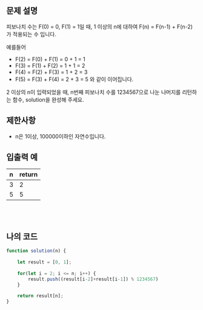 ## 문제 설명

피보나치 수는 F(0) = 0, F(1) = 1일 때, 1 이상의 n에 대하여 F(n) = F(n-1) + F(n-2) 가 적용되는 수 입니다.

예를들어

* F(2) = F(0) + F(1) = 0 + 1 = 1
* F(3) = F(1) + F(2) = 1 + 1 = 2
* F(4) = F(2) + F(3) = 1 + 2 = 3
* F(5) = F(3) + F(4) = 2 + 3 = 5
와 같이 이어집니다.

2 이상의 n이 입력되었을 때, n번째 피보나치 수를 1234567으로 나눈 나머지를 리턴하는 함수, solution을 완성해 주세요.

## 제한사항

* n은 1이상, 100000이하인 자연수입니다.

## 입출력 예

|n|return|
|:------|:---|
|3|2|
|5|5|


<br/>
<br/>

## 나의 코드

```js
function solution(n) {
    
    let result = [0, 1];
    
    for(let i = 2; i <= n; i++) {
        result.push((result[i-2]+result[i-1]) % 1234567)
    }
    
    return result[n];
}
```
